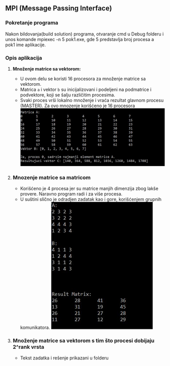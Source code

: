 ## MPI (Message Passing Interface)
### Pokretanje programa
Nakon bildovanja(build solution) programa, otvaranje cmd u Debug folderu i unos komande mpiexec -n 5 pok1.exe, gde 5 predstavlja broj procesa a pok1 ime aplikacije.

### Opis aplikacija
1. **Množenje matrice sa vektorom:**
   - U ovom delu se koristi 16 procesora za množenje matrice sa vektorom.
   - Matrica `a` i vektor `b` su inicijalizovani i podeljeni na podmatrice i podvektore, koji se šalju različitim procesima.
   - Svaki proces vrši lokalno množenje i vraća rezultat glavnom procesu (MASTER).
   Za ovo mnozenje korišćeno je 16 procesora
![Result](Mnozenje%20matrice%20sa%20vektorom/rezultat.png)

2. ### Mnozenje matrice sa matricom
    - Korišćeno je 4 procesa jer su matrice manjih dimenzija zbog lakše provere. Naravno program radi i za više procesa.
    - U suštini slično je odradjen zadatak kao i gore, korišćenjem grupnih komunikatora.
![Result](Mnozenje%20matrice%20sa%20matricom/rezultat1.png)

3. ### Množenje matrice sa vektorom s tim što procesi dobijaju 2^rank vrsta
    - Tekst zadatka i rešenje prikazani u folderu
